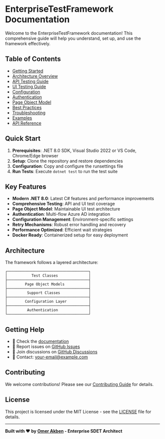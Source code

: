 # EnterpriseTestFramework Documentation

Welcome to the EnterpriseTestFramework documentation! This comprehensive guide will help you understand, set up, and use the framework effectively.

## Table of Contents

- [Getting Started](getting-started.md)
- [Architecture Overview](architecture.md)
- [API Testing Guide](api-testing.md)
- [UI Testing Guide](ui-testing.md)
- [Configuration](configuration.md)
- [Authentication](authentication.md)
- [Page Object Model](page-object-model.md)
- [Best Practices](best-practices.md)
- [Troubleshooting](troubleshooting.md)
- [Examples](examples/)
- [API Reference](api-reference.md)

## Quick Start

1. **Prerequisites**: .NET 8.0 SDK, Visual Studio 2022 or VS Code, Chrome/Edge browser
2. **Setup**: Clone the repository and restore dependencies
3. **Configuration**: Copy and configure the runsettings file
4. **Run Tests**: Execute `dotnet test` to run the test suite

## Key Features

- **Modern .NET 8.0**: Latest C# features and performance improvements
- **Comprehensive Testing**: API and UI test coverage
- **Page Object Model**: Maintainable UI test architecture
- **Authentication**: Multi-flow Azure AD integration
- **Configuration Management**: Environment-specific settings
- **Retry Mechanisms**: Robust error handling and recovery
- **Performance Optimized**: Efficient wait strategies
- **Docker Ready**: Containerized setup for easy deployment

## Architecture

The framework follows a layered architecture:

```
┌─────────────────────────────────────┐
│           Test Classes              │
├─────────────────────────────────────┤
│        Page Object Models           │
├─────────────────────────────────────┤
│         Support Classes             │
├─────────────────────────────────────┤
│        Configuration Layer          │
├─────────────────────────────────────┤
│         Authentication              │
└─────────────────────────────────────┘
```

## Getting Help

- 📖 Check the [documentation](docs/)
- 🐛 Report issues on [GitHub Issues](https://github.com/yourusername/EnterpriseTestFramework/issues)
- 💬 Join discussions on [GitHub Discussions](https://github.com/yourusername/EnterpriseTestFramework/discussions)
- 📧 Contact: [your-email@example.com](mailto:your-email@example.com)

## Contributing

We welcome contributions! Please see our [Contributing Guide](CONTRIBUTING.md) for details.

## License

This project is licensed under the MIT License - see the [LICENSE](LICENSE) file for details.

---

**Built with ❤️ by [Omer Akben](https://omerakben.com) - Enterprise SDET Architect**
